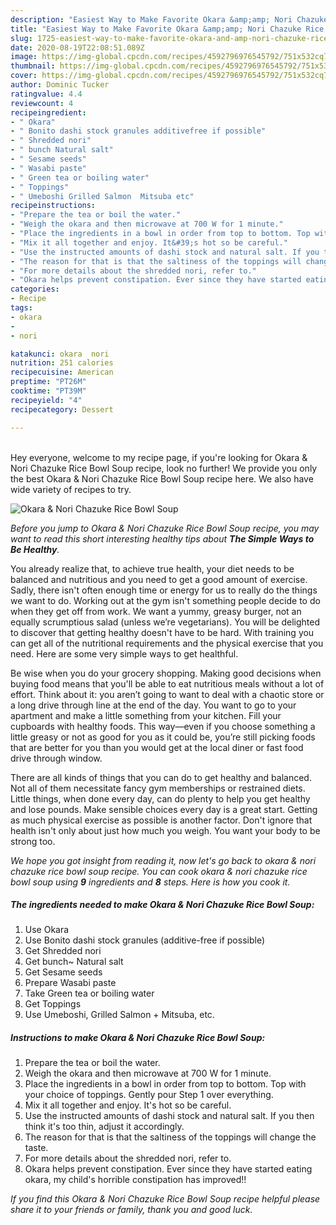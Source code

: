 ```yaml
---
description: "Easiest Way to Make Favorite Okara &amp;amp; Nori Chazuke Rice Bowl Soup"
title: "Easiest Way to Make Favorite Okara &amp;amp; Nori Chazuke Rice Bowl Soup"
slug: 1725-easiest-way-to-make-favorite-okara-and-amp-nori-chazuke-rice-bowl-soup
date: 2020-08-19T22:08:51.089Z
image: https://img-global.cpcdn.com/recipes/4592796976545792/751x532cq70/okara-nori-chazuke-rice-bowl-soup-recipe-main-photo.jpg
thumbnail: https://img-global.cpcdn.com/recipes/4592796976545792/751x532cq70/okara-nori-chazuke-rice-bowl-soup-recipe-main-photo.jpg
cover: https://img-global.cpcdn.com/recipes/4592796976545792/751x532cq70/okara-nori-chazuke-rice-bowl-soup-recipe-main-photo.jpg
author: Dominic Tucker
ratingvalue: 4.4
reviewcount: 4
recipeingredient:
- " Okara"
- " Bonito dashi stock granules additivefree if possible"
- " Shredded nori"
- " bunch Natural salt"
- " Sesame seeds"
- " Wasabi paste"
- " Green tea or boiling water"
- " Toppings"
- " Umeboshi Grilled Salmon  Mitsuba etc"
recipeinstructions:
- "Prepare the tea or boil the water."
- "Weigh the okara and then microwave at 700 W for 1 minute."
- "Place the ingredients in a bowl in order from top to bottom. Top with your choice of toppings. Gently pour Step 1 over everything."
- "Mix it all together and enjoy. It&#39;s hot so be careful."
- "Use the instructed amounts of dashi stock and natural salt. If you then think it&#39;s too thin, adjust it accordingly."
- "The reason for that is that the saltiness of the toppings will change the taste."
- "For more details about the shredded nori, refer to."
- "Okara helps prevent constipation. Ever since they have started eating okara, my child&#39;s horrible constipation has improved!!"
categories:
- Recipe
tags:
- okara
- 
- nori

katakunci: okara  nori 
nutrition: 251 calories
recipecuisine: American
preptime: "PT26M"
cooktime: "PT39M"
recipeyield: "4"
recipecategory: Dessert

---
```

<br>
Hey everyone, welcome to my recipe page, if you're looking for Okara &amp; Nori Chazuke Rice Bowl Soup recipe, look no further! We provide you only the best Okara &amp; Nori Chazuke Rice Bowl Soup recipe here. We also have wide variety of recipes to try.
<br>


![Okara &amp; Nori Chazuke Rice Bowl Soup](https://img-global.cpcdn.com/recipes/4592796976545792/751x532cq70/okara-nori-chazuke-rice-bowl-soup-recipe-main-photo.jpg)

<i>Before you jump to Okara &amp; Nori Chazuke Rice Bowl Soup recipe, you may want to read this short interesting healthy tips about <strong>The Simple Ways to Be Healthy</strong>.</i>

You already realize that, to achieve true health, your diet needs to be balanced and nutritious and you need to get a good amount of exercise. Sadly, there isn't often enough time or energy for us to really do the things we want to do. Working out at the gym isn't something people decide to do when they get off from work. We want a yummy, greasy burger, not an equally scrumptious salad (unless we’re vegetarians). You will be delighted to discover that getting healthy doesn't have to be hard. With training you can get all of the nutritional requirements and the physical exercise that you need. Here are some very simple ways to get healthful.

Be wise when you do your grocery shopping. Making good decisions when buying food means that you'll be able to eat nutritious meals without a lot of effort. Think about it: you aren’t going to want to deal with a chaotic store or a long drive through line at the end of the day. You want to go to your apartment and make a little something from your kitchen. Fill your cupboards with healthy foods. This way—even if you choose something a little greasy or not as good for you as it could be, you’re still picking foods that are better for you than you would get at the local diner or fast food drive through window.

There are all kinds of things that you can do to get healthy and balanced. Not all of them necessitate fancy gym memberships or restrained diets. Little things, when done every day, can do plenty to help you get healthy and lose pounds. Make sensible choices every day is a great start. Getting as much physical exercise as possible is another factor. Don't ignore that health isn't only about just how much you weigh. You want your body to be strong too. 


<i>We hope you got insight from reading it, now let's go back to okara &amp; nori chazuke rice bowl soup recipe. You can cook okara &amp; nori chazuke rice bowl soup using <strong>9</strong> ingredients and <strong>8</strong> steps. Here is how you cook it.
</i>

##### The ingredients needed to make Okara &amp; Nori Chazuke Rice Bowl Soup:

1. Use  Okara
1. Use  Bonito dashi stock granules (additive-free if possible)
1. Get  Shredded nori
1. Get  bunch~ Natural salt
1. Get  Sesame seeds
1. Prepare  Wasabi paste
1. Take  Green tea or boiling water
1. Get  Toppings
1. Use  Umeboshi, Grilled Salmon + Mitsuba, etc.


##### Instructions to make Okara &amp; Nori Chazuke Rice Bowl Soup:

1. Prepare the tea or boil the water.
1. Weigh the okara and then microwave at 700 W for 1 minute.
1. Place the ingredients in a bowl in order from top to bottom. Top with your choice of toppings. Gently pour Step 1 over everything.
1. Mix it all together and enjoy. It&#39;s hot so be careful.
1. Use the instructed amounts of dashi stock and natural salt. If you then think it&#39;s too thin, adjust it accordingly.
1. The reason for that is that the saltiness of the toppings will change the taste.
1. For more details about the shredded nori, refer to.
1. Okara helps prevent constipation. Ever since they have started eating okara, my child&#39;s horrible constipation has improved!!


<i>If you find this Okara &amp; Nori Chazuke Rice Bowl Soup recipe helpful please share it to your friends or family, thank you and good luck.</i>
